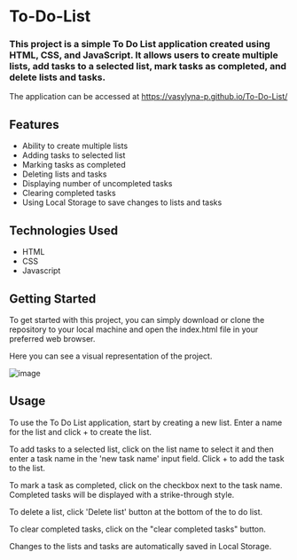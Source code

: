 # To-Do-List

### This project is a simple To Do List application created using HTML, CSS, and JavaScript. It allows users to create multiple lists, add tasks to a selected list, mark tasks as completed, and delete lists and tasks. 

The application can be accessed at https://vasylyna-p.github.io/To-Do-List/

## Features 

* Ability to create multiple lists
* Adding tasks to selected list
* Marking tasks as completed
* Deleting lists and tasks
* Displaying number of uncompleted tasks
* Clearing completed tasks
* Using Local Storage to save changes to lists and tasks

## Technologies Used

* HTML
* CSS
* Javascript

## Getting Started

To get started with this project, you can simply download or clone the repository to your local machine and open the index.html file in your preferred web browser.

Here you can see a visual representation of the project.

![image](https://user-images.githubusercontent.com/90418810/222480804-a504d6a6-57ff-4a17-910b-94d61260b164.png)


## Usage

To use the To Do List application, start by creating a new list. Enter a name for the list and click + to create the list.

To add tasks to a selected list, click on the list name to select it and then enter a task name in the 'new task name' input field. Click + to add the task to the list.

To mark a task as completed, click on the checkbox next to the task name. Completed tasks will be displayed with a strike-through style.

To delete a list, click 'Delete list' button at the bottom of the to do list.

To clear completed tasks, click on the "clear completed tasks" button.

Changes to the lists and tasks are automatically saved in Local Storage.
